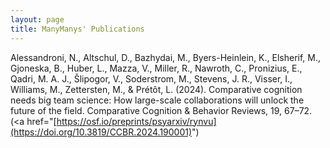 ```yaml
---
layout: page
title: ManyManys' Publications
---
```

Alessandroni, N., Altschul, D., Bazhydai, M., Byers-Heinlein, K., Elsherif, M., Gjoneska, B., Huber, L., Mazza, V., Miller, R., Nawroth, C., Pronizius, E., Qadri, M. A. J., Šlipogor, V., Soderstrom, M., Stevens, J. R., Visser, I., Williams, M., Zettersten, M., & Prétôt, L. (2024). Comparative cognition needs big team science: How large-scale collaborations will unlock the future of the field. Comparative Cognition & Behavior Reviews, 19, 67–72. (<a href="[https://osf.io/preprints/psyarxiv/rynvu](https://doi.org/10.3819/CCBR.2024.190001)")
